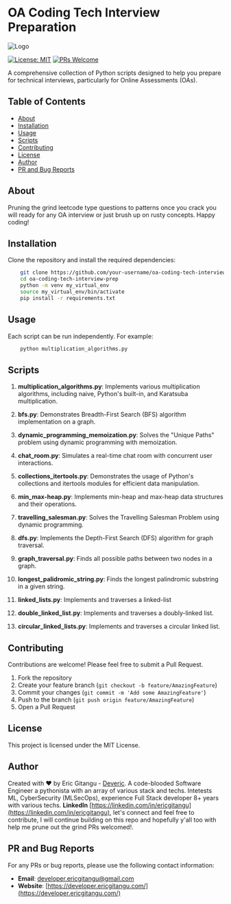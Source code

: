 # OA Coding Tech Interview Preparation

![Logo](https://lh3.googleusercontent.com/a/ACg8ocKvFjk3vfOWHRr8rE-C8cyqeCb5lvi2oQmVZvoqf9uYOv9iUydJ=s288-c-no)

[![License: MIT](https://img.shields.io/badge/License-MIT-yellow.svg)](https://opensource.org/licenses/MIT)
[![PRs Welcome](https://img.shields.io/badge/PRs-welcome-brightgreen.svg?style=flat-square)](http://makeapullrequest.com)

A comprehensive collection of Python scripts designed to help you prepare for technical interviews, particularly for Online Assessments (OAs).

## Table of Contents

- [About](#about)
- [Installation](#installation)
- [Usage](#usage)
- [Scripts](#scripts)
- [Contributing](#contributing)
- [License](#license)
- [Author](#author)
- [PR and Bug Reports](#pr-and-bug-reports)

## About

Pruning the grind leetcode type questions to patterns once you crack you will ready for any OA interview or just brush up on rusty concepts. Happy coding! 

## Installation

Clone the repository and install the required dependencies:

```bash
    git clone https://github.com/your-username/oa-coding-tech-interview-prep.git
    cd oa-coding-tech-interview-prep
    python -m venv my_virtual_env
    source my_virtual_env/bin/activate
    pip install -r requirements.txt
```

## Usage

Each script can be run independently. For example:

```bash
    python multiplication_algorithms.py
```


## Scripts

1. **multiplication_algorithms.py**: Implements various multiplication algorithms, including naive, Python's built-in, and Karatsuba multiplication.

2. **bfs.py**: Demonstrates Breadth-First Search (BFS) algorithm implementation on a graph.

3. **dynamic_programming_memoization.py**: Solves the "Unique Paths" problem using dynamic programming with memoization.

4. **chat_room.py**: Simulates a real-time chat room with concurrent user interactions.

5. **collections_itertools.py**: Demonstrates the usage of Python's collections and itertools modules for efficient data manipulation.

6. **min_max-heap.py**: Implements min-heap and max-heap data structures and their operations.

7. **travelling_salesman.py**: Solves the Travelling Salesman Problem using dynamic programming.

8. **dfs.py**: Implements the Depth-First Search (DFS) algorithm for graph traversal.

9. **graph_traversal.py**: Finds all possible paths between two nodes in a graph.

10. **longest_palidromic_string.py**: Finds the longest palindromic substring in a given string.

11. **linked_lists.py**:  Implements and traverses a linked-list

12. **double_linked_list.py**: Implements and traverses a doubly-linked list.

13. **circular_linked_lists.py**: Implements and traverses a circular linked list.

## Contributing

Contributions are welcome! Please feel free to submit a Pull Request.

1. Fork the repository
2. Create your feature branch (`git checkout -b feature/AmazingFeature`)
3. Commit your changes (`git commit -m 'Add some AmazingFeature'`)
4. Push to the branch (`git push origin feature/AmazingFeature`)
5. Open a Pull Request

## License

This project is licensed under the MIT License. 

## Author

Created with ❤️ by Eric Gitangu - [Deveric](https://developer.ericgitangu.com). A code-blooded Software Engineer a pythonista with an array of various stack and techs. Intetests ML, CyberSecurity (MLSecOps), experience Full Stack developer 8+ years with various techs. **LinkedIn** [https://linkedin.com/in/ericgitangu](https://linkedin.com/in/ericgitangu), let's connect and feel free to contribute, I will continue building on this repo and hopefully y'all too with help me prune out the grind PRs welcomed!.

## PR and Bug Reports

For any PRs or bug reports, please use the following contact information:

- **Email**: [developer.ericgitangu@gmail.com](mailto:developer.ericgitangu@gmail.com)
- **Website**: [https://developer.ericgitangu.com/](https://developer.ericgitangu.com/)